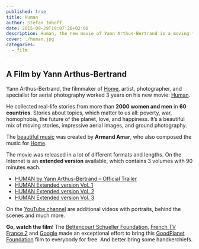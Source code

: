 ```yaml
---
published: true
title: Human
author: Stefan Imhoff
date: 2015-09-29T19:07:20+02:00
description: Human, the new movie of Yann Arthus-Bertrand is a moving film made out of real-life stories from more than 2000 women and men in 60 countries mixed with stunning aerial photography and ground photography.
cover: ./human.jpg
categories:
  - film
---
```


## A Film by Yann Arthus-Bertrand

Yann Arthus-Bertrand, the filmmaker of [Home](https://youtu.be/jqxENMKaeCU), artist, photographer, and specialist for aerial photography worked 3 years on his new movie: [Human](http://www.human-themovie.org/).

He collected real-life stories from more than **2000 women and men** in **60 countries**. Stories about topics, which matter to us all: poverty, war, homophobia, the future of the planet, love, and happiness. It’s a beautiful mix of moving stories, impressive aerial images, and ground photography.

The [beautiful music](https://open.spotify.com/album/3c3Rjr62DwuQdyUW2P3aZm) was created by **Armand Amar**, who also composed the music for [Home](https://open.spotify.com/album/6xqTKyFLFSdGTzhK75wSRQ).

The movie was released in a lot of different formats and lengths. On the Internet is an **extended version** available, which contains 3 volumes with 90 minutes each.

- [HUMAN by Yann Arthus-Bertrand – Official Trailer](https://youtu.be/0-Retnj3TsA)
- [HUMAN Extended version Vol. 1](https://youtu.be/vdb4XGVTHkE)
- [HUMAN Extended version Vol. 2](https://youtu.be/ShttAt5xtto)
- [HUMAN Extended version Vol. 3](https://youtu.be/w0653vsLSqE)

On the [YouTube channel](https://www.youtube.com/channel/UCJy4nUo1D4R3hlcP8XCLX9Q) are additional videos with portraits, behind the scenes and much more.

**Go, watch the film**! The [Bettencourt Schueller Foundation](https://www.fondationbs.org), [French TV France 2](https://www.france.tv/france-2) and [Google](http://www.google.com/) made an exceptional effort to bring this [GoodPlanet Foundation](https://www.goodplanet.org/) film to everybody for free. And better bring some handkerchiefs.

